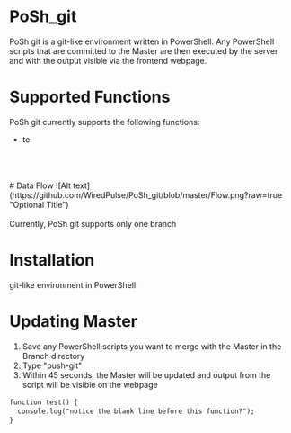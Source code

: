 # PoSh_git
PoSh git is a git-like environment written in PowerShell. Any PowerShell scripts that are committed to the Master are then executed by the server and with the output visible via the frontend webpage.

# Supported Functions
PoSh git currently supports the following functions:
- te
<br>
<br>
<br>
# Data Flow
![Alt text](https://github.com/WiredPulse/PoSh_git/blob/master/Flow.png?raw=true "Optional Title")
<br>
<br>
Currently, PoSh git supports only one branch



# Installation


git-like environment in PowerShell


# Updating Master
1. Save any PowerShell scripts you want to merge with the Master in the Branch directory<br>
2. Type "push-git"<br>
3. Within 45 seconds, the Master will be updated and output from the script will be visible on the webpage<br>
```
function test() {
  console.log("notice the blank line before this function?");
}
```
